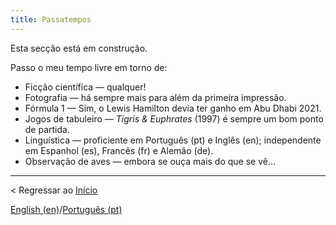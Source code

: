 ```yaml
---
title: Passatempos
---
```


Esta secção está em construção.

Passo o meu tempo livre em torno de:

- Ficção científica — qualquer!
- Fotografia — há sempre mais para além da primeira impressão.
- Fórmula 1 — Sim, o Lewis Hamilton devia ter ganho em Abu Dhabi 2021.
- Jogos de tabuleiro — *Tigris & Euphrates* (1997) é sempre um bom ponto de partida.
- Linguística — proficiente em Português (pt) e Inglês (en); independente em Espanhol (es), Francês (fr) e Alemão (de).
- Observação de aves — embora se ouça mais do que se vê…

---

< Regressar ao [Início](indexpt.md)

[English (en)](hobbies)/[Português (pt)](passatempos)